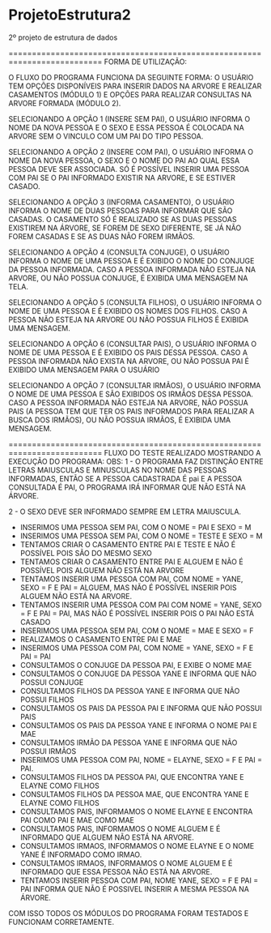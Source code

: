 ProjetoEstrutura2
=================

2º projeto de estrutura de dados

==========================================================================
FORMA DE UTILIZAÇÃO:

O FLUXO DO PROGRAMA FUNCIONA DA SEGUINTE FORMA: O USUÁRIO TEM OPÇÕES DISPONÍVEIS PARA INSERIR DADOS NA ARVORE E REALIZAR CASAMENTOS (MÓDULO 1) E OPÇÕES PARA REALIZAR CONSULTAS NA ARVORE FORMADA (MÓDULO 2).

SELECIONANDO A OPÇÃO 1 (INSERE SEM PAI), O USUÁRIO INFORMA O NOME DA NOVA PESSOA E O SEXO E ESSA PESSOA É COLOCADA NA ARVORE SEM O VINCULO COM UM PAI DO TIPO PESSOA.

SELECIONANDO A OPÇÃO 2 (INSERE COM PAI), O USUÁRIO INFORMA O NOME DA NOVA PESSOA, O SEXO E O NOME DO PAI AO QUAL ESSA PESSOA DEVE SER ASSOCIADA. SÓ É POSSÍVEL INSERIR UMA PESSOA COM PAI SE O PAI INFORMADO EXISTIR NA ARVORE, E SE ESTIVER CASADO.

SELECIONANDO A OPÇÃO 3 (INFORMA CASAMENTO), O USUÁRIO INFORMA O NOME DE DUAS PESSOAS PARA INFORMAR QUE SÃO CASADAS.
O CASAMENTO SÓ É REALIZADO SE AS DUAS PESSOAS EXISTIREM NA ÁRVORE, SE FOREM DE SEXO DIFERENTE, SE JÁ NÃO FOREM CASADAS E SE AS DUAS NÃO FOREM IRMÃOS.

SELECIONANDO A OPÇÃO 4 (CONSULTA CONJUGE), O USUÁRIO INFORMA O NOME DE UMA PESSOA E É EXIBIDO O NOME DO CONJUGE DA PESSOA INFORMADA. CASO A PESSOA INFORMADA NÃO ESTEJA NA ARVORE, OU NÃO POSSUA CONJUGE, É EXIBIDA UMA MENSAGEM NA TELA.

SELECIONANDO A OPÇÃO 5 (CONSULTA FILHOS), O USUÁRIO INFORMA O NOME DE UMA PESSOA E É EXIBIDO OS NOMES DOS FILHOS.
CASO A PESSOA NÃO ESTEJA NA ARVORE OU NÃO POSSUA FILHOS É EXIBIDA UMA MENSAGEM.

SELECIONANDO A OPÇÃO 6 (CONSULTAR PAIS), O USUÁRIO INFORMA O NOME DE UMA PESSOA E É EXIBIDO OS PAIS DESSA PESSOA. CASO A PESSOA INFORMADA NÃO EXISTA NA ARVORE, OU NÃO POSSUA PAI É EXIBIDO UMA MENSAGEM PARA O USUÁRIO

SELECIONANDO A OPÇÃO 7 (CONSULTAR IRMÃOS), O USUÁRIO INFORMA O NOME DE UMA PESSOA E SÃO EXIBIDOS OS IRMÃOS DESSA PESSOA. CASO A PESSOA INFORMADA NÃO ESTEJA NA ARVORE, NÃO POSSUA PAIS (A PESSOA TEM QUE TER OS PAIS INFORMADOS PARA REALIZAR A BUSCA DOS IRMÃOS), OU NÃO POSSUA IRMÃOS, É EXIBIDA UMA MENSAGEM.

==========================================================================
FLUXO DO TESTE REALIZADO MOSTRANDO A EXECUÇÃO DO PROGRAMA:
OBS: 
1 - O PROGRAMA FAZ DISTINÇÃO ENTRE LETRAS MAIUSCULAS E MINUSCULAS NO NOME DAS PESSOAS INFORMADAS, ENTÃO SE A PESSOA CADASTRADA É pai E A PESSOA CONSULTADA É PAI, O PROGRAMA IRÁ INFORMAR QUE NÃO ESTÁ NA ÁRVORE.

2 - O SEXO DEVE SER INFORMADO SEMPRE EM LETRA MAIUSCULA.

 - INSERIMOS UMA PESSOA SEM PAI, COM O NOME = PAI  E SEXO = M
 - INSERIMOS UMA PESSOA SEM PAI, COM O NOME = TESTE E SEXO = M
 - TENTAMOS CRIAR O CASAMENTO ENTRE PAI E TESTE E NÃO É POSSÍVEL POIS SÃO DO MESMO SEXO
 - TENTAMOS CRIAR O CASAMENTO ENTRE PAI E ALGUEM E NÃO É POSSÍVEL POIS ALGUEM NÃO ESTÁ NA ARVORE
 - TENTAMOS INSERIR UMA PESSOA COM PAI, COM NOME = YANE, SEXO = F E PAI = ALGUEM, MAS NÃO É POSSÍVEL INSERIR POIS ALGUEM NÃO ESTÁ NA ARVORE.
 - TENTAMOS INSERIR UMA PESSOA COM PAI COM NOME = YANE, SEXO = F E PAI = PAI, MAS NÃO É POSSÍVEL INSERIR POIS O PAI NÃO ESTÁ CASADO
 - INSERIMOS UMA PESSOA SEM PAI, COM O NOME = MAE E SEXO = F
 - REALIZAMOS O CASAMENTO ENTRE PAI E MAE
 - INSERIMOS UMA PESSOA COM PAI, COM NOME = YANE, SEXO = F E PAI = PAI
 - CONSULTAMOS O CONJUGE DA PESSOA PAI, E EXIBE O NOME MAE
 - CONSULTAMOS O CONJUGE DA PESSOA YANE E INFORMA QUE NÃO POSSUI CONJUGE
 - CONSULTAMOS FILHOS DA PESSOA YANE E INFORMA QUE NÃO POSSUI FILHOS
 - CONSULTAMOS OS PAIS DA PESSOA PAI E INFORMA QUE NÃO POSSUI PAIS
 - CONSULTAMOS OS PAIS DA PESSOA YANE E INFORMA O NOME PAI E MAE
 - CONSULTAMOS IRMÃO DA PESSOA YANE E INFORMA QUE NÃO POSSUI IRMÃOS
 - INSERIMOS UMA PESSOA COM PAI, NOME = ELAYNE, SEXO = F E PAI = PAI.
 - CONSULTAMOS FILHOS DA PESSOA PAI, QUE ENCONTRA YANE E ELAYNE COMO FILHOS
 - CONSULTAMOS FILHOS DA PESSOA MAE, QUE ENCONTRA YANE E ELAYNE COMO FILHOS
 - CONSULTAMOS PAIS, INFORMAMOS O NOME ELAYNE E ENCONTRA PAI COMO PAI E MAE COMO MAE
 - CONSULTAMOS PAIS, INFORMAMOS O NOME ALGUEM E É INFORMADO QUE ALGUEM NÃO ESTÁ NA ARVORE.
 - CONSULTAMOS IRMAOS, INFORMAMOS O NOME ELAYNE E O NOME YANE É INFORMADO COMO IRMAO.
 - CONSULTAMOS IRMAOS, INFORMAMOS O NOME ALGUEM E É INFORMADO QUE ESSA PESSOA NÃO ESTÁ NA ARVORE.
 - TENTAMOS INSERIR PESSOA COM PAI, NOME YANE, SEXO = F E PAI = PAI INFORMA QUE NÃO É POSSIVEL INSERIR A MESMA PESSOA NA ÁRVORE.


COM ISSO TODOS OS MÓDULOS DO PROGRAMA FORAM TESTADOS E FUNCIONAM CORRETAMENTE.

